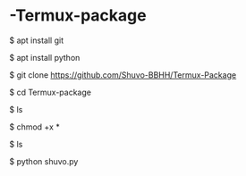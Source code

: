 # -Termux-package

$ apt install git 

$ apt install python 

$ git clone https://github.com/Shuvo-BBHH/Termux-Package

$ cd Termux-package

$ ls

$ chmod +x *

$ ls

$ python shuvo.py

